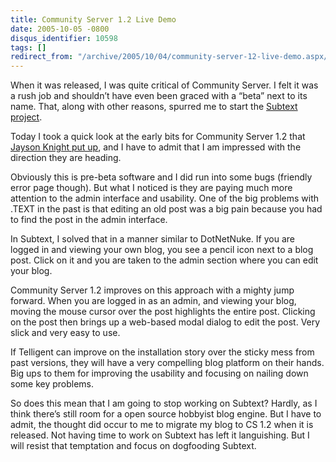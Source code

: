 ```yaml
---
title: Community Server 1.2 Live Demo
date: 2005-10-05 -0800
disqus_identifier: 10598
tags: []
redirect_from: "/archive/2005/10/04/community-server-12-live-demo.aspx/"
---
```


When it was released, I was quite critical of Community Server. I felt
it was a rush job and shouldn’t have even been graced with a “beta” next
to its name. That, along with other reasons, spurred me to start the
[Subtext project](http://subtextproject.com/).

Today I took a quick look at the early bits for Community Server 1.2
that [Jayson Knight put
up](http://jaysonknight.com/blog/archive/2005/10/05/2207.aspx), and I
have to admit that I am impressed with the direction they are heading.

Obviously this is pre-beta software and I did run into some bugs
(friendly error page though). But what I noticed is they are paying much
more attention to the admin interface and usability. One of the big
problems with .TEXT in the past is that editing an old post was a big
pain because you had to find the post in the admin interface.

In Subtext, I solved that in a manner similar to DotNetNuke. If you are
logged in and viewing your own blog, you see a pencil icon next to a
blog post. Click on it and you are taken to the admin section where you
can edit your blog.

Community Server 1.2 improves on this approach with a mighty jump
forward. When you are logged in as an admin, and viewing your blog,
moving the mouse cursor over the post highlights the entire post.
Clicking on the post then brings up a web-based modal dialog to edit the
post. Very slick and very easy to use.

If Telligent can improve on the installation story over the sticky mess
from past versions, they will have a very compelling blog platform on
their hands. Big ups to them for improving the usability and focusing on
nailing down some key problems.

So does this mean that I am going to stop working on Subtext? Hardly, as
I think there’s still room for a open source hobbyist blog engine. But I
have to admit, the thought did occur to me to migrate my blog to CS 1.2
when it is released. Not having time to work on Subtext has left it
languishing. But I will resist that temptation and focus on dogfooding
Subtext.

